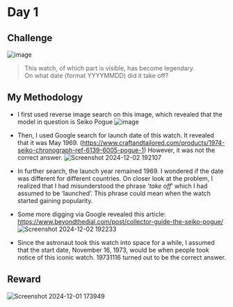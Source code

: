 # Day 1

## Challenge
![image](https://github.com/user-attachments/assets/0054fe59-189f-4543-8448-ade5753dbcd5)

> This watch, of which part is visible, has become legendary. <br>
> On what date (format YYYYMMDD) did it take off?

## My Methodology
- I first used reverse image search on this image, which revealed that the model in question is Seiko Pogue
  ![image](https://github.com/user-attachments/assets/86164862-2d43-4bf8-9a41-2baed2b723cb)

- Then, I used Google search for launch date of this watch. It revealed that it was May 1969. (https://www.craftandtailored.com/products/1974-seiko-chronograph-ref-6139-6005-pogue-1) However, it was not the correct answer.
  ![Screenshot 2024-12-02 192107](https://github.com/user-attachments/assets/3e0c30b8-85a8-46ea-ac17-e0c606301ccc)

- In further search, the launch year remained 1969. I wondered if the date was different for different countries. On closer look at the problem, I realized that I had misunderstood the phrase ‘*take off*’ which I had assumed to be ‘launched’. This phrase could mean when the watch started gaining popularity.
- Some more digging via Google revealed this article: https://www.beyondthedial.com/post/collector-guide-the-seiko-pogue/
  ![Screenshot 2024-12-02 192233](https://github.com/user-attachments/assets/09a83954-5d2c-45ad-a07c-47569e2e4521)

- Since the astronaut took this watch into space for a while, I assumed that the start date, November 16, 1973, would be when people took notice of this iconic watch. 19731116 turned out to be the correct answer.

## Reward
![Screenshot 2024-12-01 173949](https://github.com/user-attachments/assets/07cca041-3959-4b20-a51c-308e82bc10d2)
